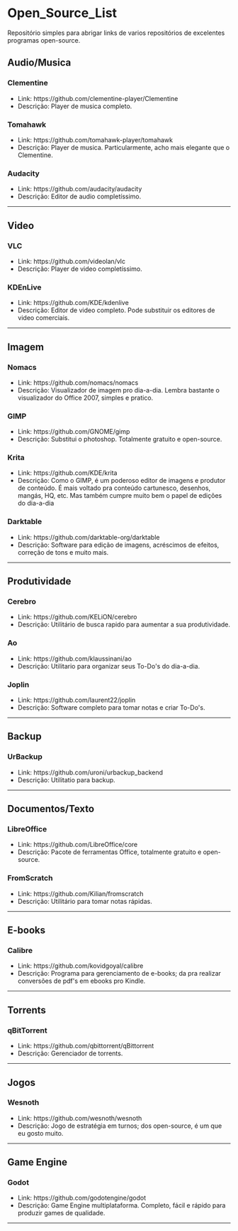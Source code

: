 # Open_Source_List
Repositório simples para abrigar links de varios repositórios de excelentes programas open-source.


<h2>Audio/Musica</h2>

<h3>Clementine</h3>
  <ul>
  <li>Link: https://github.com/clementine-player/Clementine</li>
  <li>Descrição: Player de musica completo.</li>
  </ul>

<h3>Tomahawk</h3>
  <ul>
  <li>Link: https://github.com/tomahawk-player/tomahawk</li>
  <li>Descrição: Player de musica. Particularmente, acho mais elegante que o Clementine.</li>
  </ul>

<h3>Audacity</h3>
  <ul>
  <li>Link: https://github.com/audacity/audacity</li>
  <li>Descrição: Editor de audio completíssimo. </li>
  </ul>
  
<hr>

<h2>Video</h2>

<h3>VLC</h3>
  <ul>
  <li>Link: https://github.com/videolan/vlc </li>
  <li>Descrição: Player de video completíssimo.</li>
  </ul>
  
  <h3>KDEnLive</h3>
  <ul>
  <li>Link: https://github.com/KDE/kdenlive</li>
  <li>Descrição: Editor de video completo. Pode substituir os editores de video comerciais.</li>
  </ul>

<hr>

<h2>Imagem</h2>

<h3>Nomacs</h3>
  <ul>
  <li>Link: https://github.com/nomacs/nomacs</li>
  <li>Descrição: Visualizador de imagem pro dia-a-dia. Lembra bastante o visualizador do Office 2007, simples e pratico.</li>
  </ul>

<h3>GIMP</h3>
  <ul>
  <li>Link: https://github.com/GNOME/gimp</li>
  <li>Descrição: Substitui o photoshop. Totalmente gratuito e open-source.</li>
  </ul>
  
  <h3>Krita</h3>
  <ul>
  <li>Link: https://github.com/KDE/krita</li>
  <li>Descrição: Como o GIMP, é um poderoso editor de imagens e produtor de conteúdo. É mais voltado pra conteúdo cartunesco, desenhos, mangás, HQ, etc. Mas também cumpre muito bem o papel de edições do dia-a-dia</li>
  </ul>
  
  <h3>Darktable</h3>
  <ul>
  <li>Link: https://github.com/darktable-org/darktable</li>
  <li>Descrição: Software para edição de imagens, acréscimos de efeitos, correção de tons e muito mais.</li>
  </ul>

<hr>

<h2>Produtividade</h2>

<h3>Cerebro</h3>
  <ul>
  <li>Link: https://github.com/KELiON/cerebro</li>
  <li>Descrição: Utilitário de busca rapido para aumentar a sua produtividade.</li>
  </ul>

<h3>Ao</h3>
  <ul>
  <li>Link: https://github.com/klaussinani/ao</li>
  <li>Descrição: Utilitario para organizar seus To-Do's do dia-a-dia.</li>
  </ul>
  
<h3>Joplin</h3>
  <ul>
  <li>Link: https://github.com/laurent22/joplin</li>
  <li>Descrição: Software completo para tomar notas e criar To-Do's.</li>
  </ul>

<hr>

<h2>Backup</h2>

<h3>UrBackup</h3>
  <ul>
  <li>Link: https://github.com/uroni/urbackup_backend</li>
  <li>Descrição: Utilitatio para backup.</li>
  </ul>
  
<hr>

<h2>Documentos/Texto</h2>

<h3>LibreOffice</h3>
  <ul>
  <li>Link: https://github.com/LibreOffice/core</li>
  <li>Descrição: Pacote de ferramentas Office, totalmente gratuito e open-source.</li>
  </ul>

<h3>FromScratch</h3>
  <ul>
  <li>Link: https://github.com/Kilian/fromscratch</li>
  <li>Descrição: Utilitário para tomar notas rápidas.</li>
  </ul>

<hr>

<h2>E-books</h2>

<h3>Calibre</h3>
  <ul>
  <li>Link: https://github.com/kovidgoyal/calibre</li>
  <li>Descrição: Programa para gerenciamento de e-books; da pra realizar conversões de pdf's em ebooks pro Kindle.</li>
  </ul>

<hr>

<h2>Torrents</h2>

<h3>qBitTorrent</h3>
  <ul>
  <li>Link: https://github.com/qbittorrent/qBittorrent</li>
  <li>Descrição: Gerenciador de torrents.</li>
  </ul>

<hr>

<h2>Jogos</h2>

<h3>Wesnoth</h3>
  <ul>
  <li>Link: https://github.com/wesnoth/wesnoth</li>
  <li>Descrição: Jogo de estratégia em turnos; dos open-source, é um que eu gosto muito.</li>
  </ul>

<hr>

<h2>Game Engine</h2>

<h3>Godot</h3>
  <ul>
  <li>Link: https://github.com/godotengine/godot</li>
  <li>Descrição: Game Engine multiplataforma. Completo, fácil e rápido para produzir games de qualidade.</li>
  </ul>

<hr>

